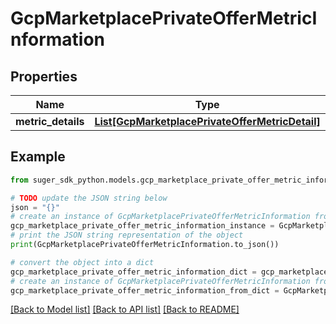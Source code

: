 # GcpMarketplacePrivateOfferMetricInformation


## Properties

Name | Type | Description | Notes
------------ | ------------- | ------------- | -------------
**metric_details** | [**List[GcpMarketplacePrivateOfferMetricDetail]**](GcpMarketplacePrivateOfferMetricDetail.md) |  | [optional] 

## Example

```python
from suger_sdk_python.models.gcp_marketplace_private_offer_metric_information import GcpMarketplacePrivateOfferMetricInformation

# TODO update the JSON string below
json = "{}"
# create an instance of GcpMarketplacePrivateOfferMetricInformation from a JSON string
gcp_marketplace_private_offer_metric_information_instance = GcpMarketplacePrivateOfferMetricInformation.from_json(json)
# print the JSON string representation of the object
print(GcpMarketplacePrivateOfferMetricInformation.to_json())

# convert the object into a dict
gcp_marketplace_private_offer_metric_information_dict = gcp_marketplace_private_offer_metric_information_instance.to_dict()
# create an instance of GcpMarketplacePrivateOfferMetricInformation from a dict
gcp_marketplace_private_offer_metric_information_from_dict = GcpMarketplacePrivateOfferMetricInformation.from_dict(gcp_marketplace_private_offer_metric_information_dict)
```
[[Back to Model list]](../README.md#documentation-for-models) [[Back to API list]](../README.md#documentation-for-api-endpoints) [[Back to README]](../README.md)


